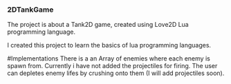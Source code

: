 ### 2DTankGame
The project is about a Tank2D game, created using Love2D Lua programming language.

I created this project to learn the basics of lua programming languages.

#Implementations
There is a an Array of enemies where each enemy is spawn from. Currently i have not added the projectiles for firing.
The user can depletes enemy lifes by crushing onto them (I will add projectiles soon).
